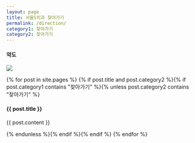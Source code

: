 ```yaml
---
layout: page
title: 서울S치과 찾아가기
permalink: /direction/
category1: 찾아가기
category2: 찾아가기
---
```


<div class="row d-flex justify-content-center" id="info">

  <div class="col-12">
  <h4>약도</h4>
    <img src="{{site.url}}/img/direction.jpg">
    <p></p>
  </div>

{% for post in site.pages %}
{% if post.title and post.category2 %}{% if post.category1 contains "찾아가기" %}{% unless post.category2 contains "찾아가기" %}
<div class="col-12">
<h4>{{ post.title }}</h4>
{{ post.content }}
<p></p>
</div>
{% endunless %}{% endif %}{% endif %}
{% endfor %}

</div>
